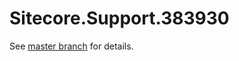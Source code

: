 # Sitecore.Support.383930

See [master branch](https://github.com/sitecoresupport/Sitecore.Support.383930) for details.